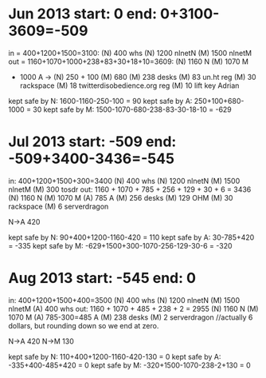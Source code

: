 # Jun 2013 start: 0 end: 0+3100-3609=-509
in = 400+1200+1500=3100:
(N) 400 whs
(N) 1200 nlnetN
(M) 1500 nlnetM
out = 1160+1070+1000+238+83+30+18+10=3609:
(N) 1160 N
(M) 1070 M
* 1000 A ->
  (N) 250 + 100
  (M) 680
(M) 238 desks
(M) 83 un.ht reg
(M) 30 rackspace
(M) 18 twitterdisobedience.org reg
(M) 10 lift key Adrian

kept safe by N: 1600-1160-250-100             =   90
kept safe by A: 250+100+680-1000              =   30
kept safe by M: 1500-1070-680-238-83-30-18-10 = -629

# Jul 2013 start: -509 end: -509+3400-3436=-545
in: 400+1200+1500+300=3400
(N) 400 whs
(N) 1200 nlnetN 
(M) 1500 nlnetM
(M) 300 tosdr
out: 1160 + 1070 + 785 + 256 + 129 + 30 + 6 = 3436
(N) 1160 N
(M) 1070 M
(A)  785 A
(M)  256 desks
(M)  129 OHM
(M)   30 rackspace
(M)    6 serverdragon

N->A 420

kept safe by N: 90+400+1200-1160-420               =  110
kept safe by A: 30-785+420                         = -335
kept safe by M: -629+1500+300-1070-256-129-30-6    = -320

# Aug 2013 start: -545 end: 0
in: 400+1200+1500+400=3500
(N) 400 whs
(N) 1200 nlnetN
(M) 1500 nlnetM
(A) 400 whs
out: 1160 + 1070 + 485 + 238 + 2 = 2955
(N) 1160 N
(M) 1070 M
(A) 785-300=485 A
(M) 238 desks
(M) 2 serverdragon //actually 6 dollars, but rounding down so we end at zero.

N->A 420
N->M 130

kept safe by N: 110+400+1200-1160-420-130 = 0
kept safe by A: -335+400-485+420          = 0
kept safe by M: -320+1500-1070-238-2+130  = 0
